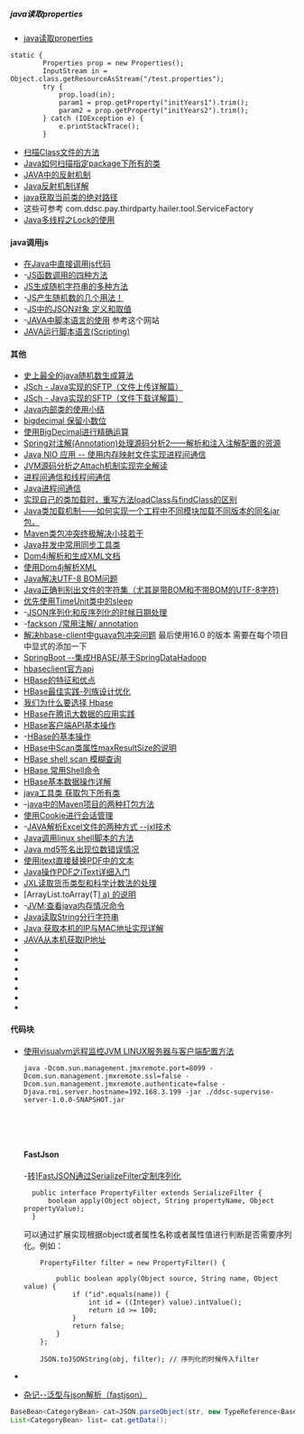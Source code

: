 
##### java读取properties
- [java读取properties](http://zheng0324jian.iteye.com/blog/1176932)
```
static {   
        Properties prop = new Properties();   
        InputStream in = Object.class.getResourceAsStream("/test.properties");   
        try {   
            prop.load(in);   
            param1 = prop.getProperty("initYears1").trim();   
            param2 = prop.getProperty("initYears2").trim();   
        } catch (IOException e) {   
            e.printStackTrace();   
        }   

```
- [扫描Class文件的方法](http://m310851010.iteye.com/blog/2034279)
- [Java如何扫描指定package下所有的类](http://blog.csdn.net/neosmith/article/details/43955963)
- [JAVA中的反射机制](http://blog.csdn.net/liujiahan629629/article/details/18013523)
- [Java反射机制详解](http://www.cnblogs.com/lzq198754/p/5780331.html)
- [java获取当前类的绝对路径](http://blog.csdn.net/dagouaofei/article/details/5588008)
- 这些可参考 com.ddsc.pay.thirdparty.hailer.tool.ServiceFactory
- [Java多线程之Lock的使用](http://blog.csdn.net/huang_xw/article/details/7090177)




#### java调用js

- [在Java中直接调用js代码](http://blog.csdn.net/xzyxuanyuan/article/details/8062887)
- -[JS函数调用的四种方法](http://www.cnblogs.com/leejersey/p/3663278.html)
- [JS生成随机字符串的多种方法](http://www.jb51.net/article/50910.htm)
- -[JS产生随机数的几个用法！](http://www.cnblogs.com/banbu/archive/2012/07/25/2607880.html)
- -[JS中的JSON对象 定义和取值](http://www.cnblogs.com/yangdm/p/5081080.html)
- -[JAVA中脚本语言的使用](http://blog.csdn.net/jasonware/article/details/51954727) 参考这个网站
- [JAVA运行脚本语言(Scripting)](http://blog.csdn.net/atco/article/details/51144835)






#### 其他

- [ 史上最全的java随机数生成算法](http://blog.csdn.net/yaerfeng/article/details/18362623)
- [JSch - Java实现的SFTP（文件上传详解篇）](http://www.cnblogs.com/longyg/archive/2012/06/25/2556576.html)
- [JSch - Java实现的SFTP（文件下载详解篇）](http://www.cnblogs.com/longyg/archive/2012/06/25/2561332.html)
- [Java内部类的使用小结](http://android.blog.51cto.com/268543/384844/)
- [bigdecimal 保留小数位](http://www.cnblogs.com/liqforstudy/p/5652517.html)
- [使用BigDecimal进行精确运算](http://www.cnblogs.com/chenssy/archive/2012/09/09/2677279.html)
- [Spring对注解(Annotation)处理源码分析2——解析和注入注解配置的资源](http://blog.csdn.net/chjttony/article/details/6301591)
- [Java NIO 应用 -- 使用内存映射文件实现进程间通信](https://unmi.cc/java-nio-memory-mapping-communicate/)
- [JVM源码分析之Attach机制实现完全解读](http://blog.csdn.net/huaweitman/article/details/50601602)
- [进程间通信和线程间通信](http://blog.csdn.net/stand1210/article/details/52485311)
- [Java进程间通信](http://www.cnblogs.com/flyingwind/archive/2012/10/24/2737204.html)
- [实现自己的类加载时，重写方法loadClass与findClass的区别](http://blog.csdn.net/fenglibing/article/details/17471659)
- [Java类加载机制——如何实现一个工程中不同模块加载不同版本的同名jar包。](http://blog.csdn.net/tiantiandjava/article/details/43733875)
- [Maven类包冲突终极解决小技若干](http://stamen.iteye.com/blog/2030552)
- [Java并发中常用同步工具类](https://my.oschina.net/itblog/blog/775918)
- [ Dom4j解析和生成XML文档](http://blog.csdn.net/chenghui0317/article/details/11486271)
- [使用Dom4j解析XML](http://blog.csdn.net/redarmy_chen/article/details/12969219)
- [Java解决UTF-8 BOM问题](http://blog.csdn.net/dream_it_life/article/details/6045140)
- [Java正确判别出文件的字符集（尤其是带BOM和不带BOM的UTF-8字符)](http://blog.csdn.net/oicqxiesidilieric/article/details/8464630)
- [优先使用TimeUnit类中的sleep](http://www.importnew.com/7219.html)
- -[JSON序列化和反序列化的时候日期处理](http://blog.csdn.net/u011113654/article/details/50470893)
- -[fackson /常用注解/ annotation](http://blog.csdn.net/u010457406/article/details/50921632)
- [解决hbase-client中guava包冲突问题](http://blog.csdn.net/ludonqin/article/details/52387769) 最后使用16.0 的版本 需要在每个项目中显式的添加一下
- [SpringBoot --集成HBASE/基于SpringDataHadoop](http://blog.csdn.net/cwenao/article/details/57980188)
- [hbaseclient官方api](http://hbase.apache.org/apidocs/org/apache/hadoop/hbase/client/Scan.html)
- [HBase的特征和优点](http://www.thebigdata.cn/HBase/13396.html)
- [HBase最佳实践-列族设计优化](http://www.thebigdata.cn/HBase/30518.html)
- [我们为什么要选择 Hbase](http://www.thebigdata.cn/HBase/30332.html)
- [HBase在腾讯大数据的应用实践](http://developer.51cto.com/art/201506/479413.htm)
- [HBase客户端API基本操作](http://www.thebigdata.cn/HBase/14513.html)
- -[HBase的基本操作](http://www.cnblogs.com/MOBIN/p/4647556.html)
- [HBase中Scan类属性maxResultSize的说明](https://my.oschina.net/psuyun/blog/375637)
- [HBase shell scan 模糊查询](http://www.th7.cn/db/nosql/201511/144465.shtml)
- [HBase 常用Shell命令](http://www.cnblogs.com/nexiyi/p/hbase_shell.html)
- [HBase基本数据操作详解](http://blog.csdn.net/wulantian/article/details/41011297)
- [java工具类 获取包下所有类](http://blog.csdn.net/jdzms23/article/details/17550119)
- -[java中的Maven项目的两种打包方法](http://blog.csdn.net/u010910436/article/details/48290323)
- [使用Cookie进行会话管理](http://blog.csdn.net/yerenyuan_pku/article/details/51945105)
- -[JAVA解析Excel文件的两种方式 --jxl技术](http://max1487.iteye.com/blog/2298291)
- [Java调用linux shell脚本的方法](http://www.jb51.net/article/61529.htm)
- [Java md5签名出现位数错误情况](http://blog.csdn.net/JJ_One/article/details/59483366)
- [使用itext直接替换PDF中的文本](http://blog.csdn.net/sishenkankan/article/details/53107195)
- [Java操作PDF之iText详细入门](http://blog.csdn.net/zmx729618/article/details/52150070)
- [JXL读取货币类型和科学计数法的处理](http://www.xuebuyuan.com/791820.html)
- [ArrayList.toArray(T[\] a) 的说明](http://blog.csdn.net/zhangyunfei_happy/article/details/51153754)
- -[JVM:查看java内存情况命令](http://www.cnblogs.com/zzck/p/5707168.html)
- [Java读取String分行字符串](http://blog.csdn.net/fjssharpsword/article/details/68066502)
- ​[Java 获取本机的IP与MAC地址实现详解](http://www.jb51.net/article/93343.htm)
- [JAVA从本机获取IP地址](https://www.cnblogs.com/xiaoBlog2016/p/7076230.html)
- []()
- []()
- []()
- []()
- []()
- []()
- []()

#### 代码块

- [使用visualvm远程监控JVM LINUX服务器与客户端配置方法](http://blog.csdn.net/xianzhi/article/details/22298525)

  ````shell
  java -Dcom.sun.management.jmxremote.port=8099 -Dcom.sun.management.jmxremote.ssl=false -Dcom.sun.management.jmxremote.authenticate=false -Djava.rmi.server.hostname=192.168.3.199 -jar ./ddsc-supervise-server-1.0.0-SNAPSHOT.jar
  ````

  ​

  ​

  #### FastJson

  -[转\]FastJSON通过SerializeFilter定制序列化](http://www.cnblogs.com/dirgo/p/5178629.html)


  ```
    public interface PropertyFilter extends SerializeFilter {
        boolean apply(Object object, String propertyName, Object propertyValue);
    }

  ```

  可以通过扩展实现根据object或者属性名称或者属性值进行判断是否需要序列化。例如：

  ```
      PropertyFilter filter = new PropertyFilter() {

          public boolean apply(Object source, String name, Object value) {
              if ("id".equals(name)) {
                  int id = ((Integer) value).intValue();
                  return id >= 100;
              }
              return false;
          }
      };

      JSON.toJSONString(obj, filter); // 序列化的时候传入filter
  ```





- ​
- [杂记--泛型与json解析（fastjson）](http://blog.csdn.net/u013583905/article/details/49281639)


````java
BaseBean<CategoryBean> cat=JSON.parseObject(str, new TypeReference<BaseBean<CategoryBean>>(){});	
List<CategoryBean> list= cat.getData();
````

